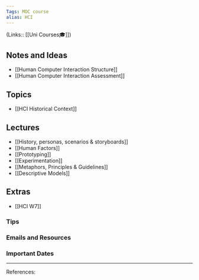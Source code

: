 ```yaml
---
Tags: MOC course
alias: HCI
---
```

(Links:: [[Uni Courses🎓]])
## Notes and Ideas
- [[Human Computer Interaction Structure]]
- [[Human Computer Interaction Assessment]]
## Topics
- [[HCI Historical Context]]
## Lectures
- [[History, personas, scenarios & storyboards]]
- [[Human Factors]]
- [[Prototyping]]
- [[Experimentation]]
- [[Metaphors, Principles & Guidelines]]
- [[Descriptive Models]]
## Extras
- [[HCI W7]]
### Tips
### Emails and Resources
### Important Dates
___
References:
